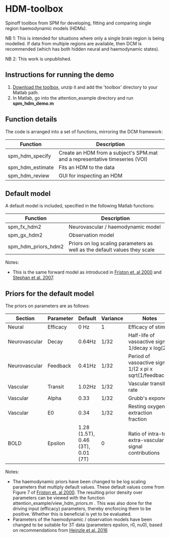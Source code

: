 # HDM-toolbox
Spinoff toolbox from SPM for developing, fitting and comparing single region haemodynamic models (HDMs).

NB 1: This is intended for situations where only a single brain region is being modelled. If data from multiple regions are available, then DCM is recommended (which has both hidden neural and haemodynamic states).

NB 2: This work is unpublished.

## Instructions for running the demo
1. [Download the toolbox](https://github.com/pzeidman/HDM-toolbox/archive/master.zip), unzip it and add the 'toolbox' directory to your Matlab path.
2. In Matlab, go into the attention_example directory and run **spm_hdm_demo.m**

## Function details
The code is arranged into a set of functions, mirroring the DCM framework:

|Function|Description|
|--------|-----------|
|spm_hdm_specify|Create an HDM from a subject's SPM.mat and a representative timeseries (VOI)|
|spm_hdm_estimate|Fits an HDM to the data|
|spm_hdm_review|GUI for inspecting an HDM|

## Default model
A default model is included, specified in the following Matlab functions:

|Function|Description|
|--------|-----------|
|spm_fx_hdm2|Neurovascular / haemodynamic model|
|spm_gx_hdm2|Observation model|
|spm_hdm_priors_hdm2|Priors on log scaling parameters as well as the default values they scale|

Notes:
- This is the same forward model as introduced in [Friston et. al 2000](https://doi.org/10.1006/nimg.2000.0630) and [Stephan et al. 2007](https://doi.org/10.1016/j.neuroimage.2007.07.040).

## Priors for the default model
The priors on parameters are as follows:

|Section|Parameter|Default|Variance|Notes|
|-------|---------|-----------|--------|-----|
|Neural|Efficacy|0 Hz|1|Efficacy of stimuli|
|Neurovascular|Decay|0.64Hz|1/32|Half-life of vasoactive signal: 1/decay x log(2)|
|Neurovascular|Feedback|0.41Hz|1/32|Period of vasoactive signal: 1/(2 x pi x sqrt(1/feedback))|
|Vascular|Transit|1.02Hz|1/32|Vascular transit rate|
|Vascular|Alpha|0.33|1/32|Grubb's exponent|
|Vascular|E0|0.34|1/32|Resting oxygen extraction fraction|
|BOLD|Epsilon|1.28 (1.5T), 0.46 (3T), 0.01 (7T)|0|Ratio of intra-to extra-vascular signal contributions|

Notes:
- The haemodynamic priors have been changed to be log scaling parameters that multiply default values. These default values come from Figure 7 of  [Friston et. al 2000](https://doi.org/10.1006/nimg.2000.0630). The resulting prior density over parameters can be viewed with the function attention_example/view_hdm_priors.m . This was also done for the driving input (efficacy) parameters, thereby encforcing them to be positive. Whether this is beneficial is yet to be evaluated.
- Parameters of the haemodynamic / observation models have been changed to be suitable for 3T data (parameters epsilon, r0, nu0), based on recommendations from [Heinzle et al. 2016](https://doi.org/10.1016/j.neuroimage.2015.10.025)
